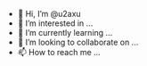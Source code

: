 - 👋 Hi, I’m @u2axu
- 👀 I’m interested in ...
- 🌱 I’m currently learning ...
- 💞️ I’m looking to collaborate on ...
- 📫 How to reach me ...

<!---
u2axu/u2axu is a ✨ special ✨ repository because its `README.md` (this file) appears on your GitHub profile.
You can click the Preview link to take a look at your changes.
--->
